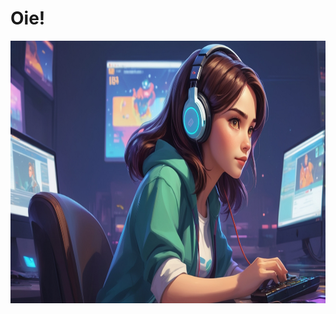 # Oie! 
<div>
  
  <img align="center" alt="Rafa-Csharp" height="420" width="850" src="https://github.com/Jufreitasx/BootCamp-Stdr/blob/main/tech.jpg?raw=true">
  
</div>
